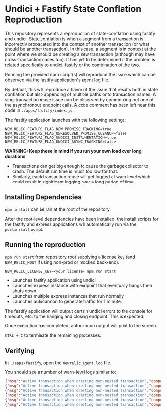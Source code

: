 # Undici + Fastify State Conflation Reproduction

This repository represents a reproduction of state-conflation using fastify and undici. State conflation is when a segment from a transaction is incorrectly propagated into the context of another transaction (or what should be another transaction). In this case, a segment is in context at the point where we should be creating a new transaction (although may have cross-transaction cases too). It has yet to be determined if the problem is related specifically to undici, fastify or the combination of the two.

Running the provided npm script(s) will reproduce the issue which can be observed via the fastify application's agent log file.

By default, this will reproduce a flavor of the issue that results both in state conflation but also appending of multiple paths onto transaction names. A sing-transaction reuse issue can be observed by commenting out one of the asynchronous endpoint calls. A code comment has been left near this code in `./apps/fastify/index.js`.

The fastify application launches with the following settings:

```
NEW_RELIC_FEATURE_FLAG_NEW_PROMISE_TRACKING=true
NEW_RELIC_FEATURE_FLAG_UNRESOLVED_PROMISE_CLEANUP=false
NEW_RELIC_FEATURE_FLAG_UNDICI_INSTRUMENTATION=true
NEW_RELIC_FEATURE_FLAG_UNDICI_ASYNC_TRACKING=false
```

**WARNING: Keep these in mind if you run your own load over long durations**
  * Transactions can get big enough to cause the garbage collector to crash. The default run time is much too low for that.
  * Similarly, each transaction reuse will get logged at warn level which could result in significant logging over a long period of time.

## Installing Dependencies

`npm install` can be ran at the root of the repository.

After the root-level dependencies have been installed, the install scripts for the fastify and express applications will automatically run via the `postinstall` script.

## Running the reproduction

`npm run start` from repository root supplying a license key (and `NEW_RELIC_HOST` if using non-prod or mocked back-end).

`NEW_RELIC_LICENSE_KEY=<your license> npm run start`

* Launches fastify application using undici
* Launches express instance with endpoint that eventually hangs then shuts down
* Launches multiple express instances that run normally
* Launches autocannon to generate traffic for 1 minute.

The fastify application will output certain undici errors to the console for timeouts, etc. to the hanging and closing endpoint. This is expected.

Once execution has completed, autocannon output will print to the screen.

`CTRL + C` to terminate the remaining processes.

## Verifying

In `./apps/fastify`, open the `newrelic_agent.log` file.

You should see a number of warn-level logs similar to:

```json
{"msg":"Active transaction when creating non-nested transaction","component":"tracer","transaction":{"id":"105dde7493acdc1e","name":"WebFrameworkUri/Fastify/GET//repro/repro"},"segment":"/repro"}
{"msg":"Active transaction when creating non-nested transaction","component":"tracer","transaction":{"id":"b33cb9973a282b2a","name":"WebFrameworkUri/Fastify/GET//repro"},"segment":"WebTransaction/WebFrameworkUri/Fastify/GET//repro"}
{"msg":"Active transaction when creating non-nested transaction","component":"tracer","transaction":{"id":"90551507af9da0ba","name":"WebFrameworkUri/Fastify/GET//repro"},"segment":"WebTransaction/WebFrameworkUri/Fastify/GET//repro"}
{"msg":"Active transaction when creating non-nested transaction","component":"tracer","transaction":{"id":"90551507af9da0ba","name":"WebFrameworkUri/Fastify/GET//repro"},"segment":"WebTransaction/WebFrameworkUri/Fastify/GET//repro"}
{"msg":"Active transaction when creating non-nested transaction","component":"tracer","transaction":{"id":"90551507af9da0ba","name":"WebFrameworkUri/Fastify/GET//repro"},"segment":"WebTransaction/WebFrameworkUri/Fastify/GET//repro"}
{"msg":"Active transaction when creating non-nested transaction","component":"tracer","transaction":{"id":"2337dddcdf334cff","name":"WebFrameworkUri/Fastify/GET//repro"},"segment":"External/localhost:3004/delay/8"}
```
